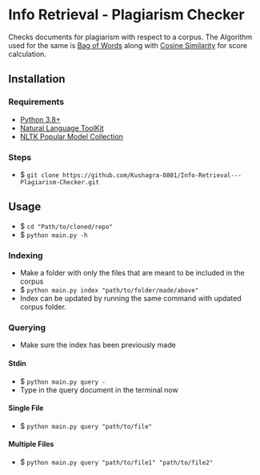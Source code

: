 # Info Retrieval - Plagiarism Checker

Checks documents for plagiarism with respect to a corpus. The Algorithm used for the same is [Bag of Words](https://en.wikipedia.org/wiki/Bag-of-words_model) 
along with [Cosine Similarity](https://en.wikipedia.org/wiki/Cosine_similarity) for score calculation.

## Installation
### Requirements

- [Python 3.8+](https://www.python.org/)
- [Natural Language ToolKit](https://www.nltk.org/)
- [NLTK Popular Model Collection](http://www.nltk.org/nltk_data/)

### Steps

- $ `git clone https://github.com/Kushagra-0801/Info-Retrieval---Plagiarism-Checker.git`

## Usage

- $ `cd "Path/to/cloned/repo"`
- $ `python main.py -h`

### Indexing

- Make a folder with only the files that are meant to be included in the corpus
- $ `python main.py index "path/to/folder/made/above"`
- Index can be updated by running the same command with updated corpus folder.

### Querying

- Make sure the index has been previously made
#### Stdin
- $ `python main.py query -`
- Type in the query document in the terminal now
#### Single File
- $ `python main.py query "path/to/file"`
#### Multiple Files
- $ `python main.py query "path/to/file1" "path/to/file2"`
